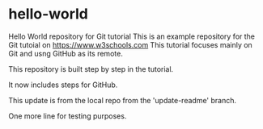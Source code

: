 # hello-world
Hello World repository for Git tutorial
This is an example repository for the Git tutoial on https://www.w3schools.com
This tutorial focuses mainly on Git and usng GitHub as its remote.

This repository is built step by step in the tutorial.

It now includes steps for GitHub.

This update is from the local repo from the 'update-readme' branch.

One more line for testing purposes.
